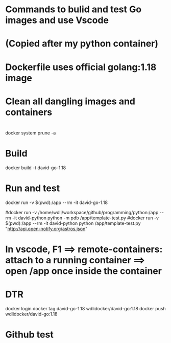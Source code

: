 #
# Commands to bulid and test Go images and use Vscode
#
# (Copied after my python container)
#
# Dockerfile uses official golang:1.18 image
#

# Clean all dangling images and containers
#
docker system prune -a 

# Build
docker build -t david-go-1.18


# Run and test
docker run -v $(pwd):/app --rm  -it david-go-1.18

#docker run -v /home/wdli/workspace/github/programming/python:/app --rm -it  david-python python -m pdb /app/template-test.py
#docker run -v $(pwd):/app --rm -it  david-python python  /app/template-test.py "http://api.open-notify.org/astros.json"


# In vscode, F1 ==> remote-containers: attach to a running container ==> open /app once inside the container

# DTR
docker login 
docker tag david-go-1.18 wdlidocker/david-go:1.18 
docker push wdlidocker/david-go:1.18

# Github test
